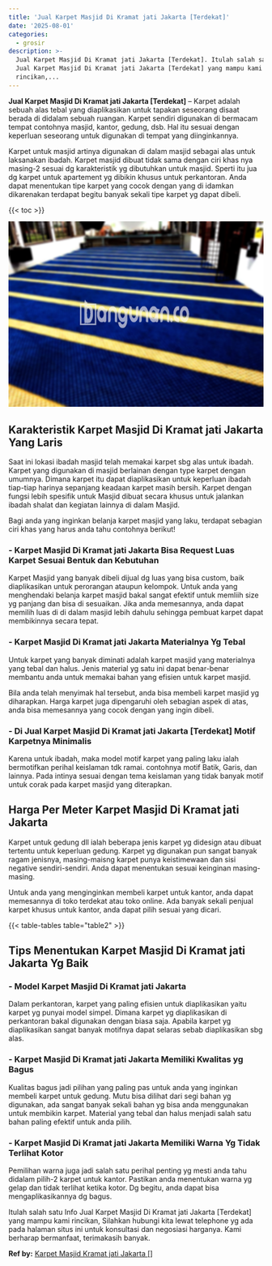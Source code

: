 ```yaml
---
title: 'Jual Karpet Masjid Di Kramat jati Jakarta [Terdekat]'
date: '2025-08-01'
categories:
  - grosir
description: >-
  Jual Karpet Masjid Di Kramat jati Jakarta [Terdekat]. Itulah salah satu Info
  Jual Karpet Masjid Di Kramat jati Jakarta [Terdekat] yang mampu kami
  rincikan,...
---
```


**Jual Karpet Masjid Di Kramat jati Jakarta \[Terdekat\]** – Karpet adalah sebuah alas tebal yang diaplikasikan untuk tapakan seseorang disaat berada di didalam sebuah ruangan. Karpet sendiri digunakan di bermacam tempat contohnya masjid, kantor, gedung, dsb. Hal itu sesuai dengan keperluan seseorang untuk digunakan di tempat yang diinginkannya.

Karpet untuk masjid artinya digunakan di dalam masjid sebagai alas untuk laksanakan ibadah. Karpet masjid dibuat tidak sama dengan ciri khas nya masing-2 sesuai dg karakteristik yg dibutuhkan untuk masjid. Sperti itu jua dg karpet untuk apartement yg dibikin khusus untuk perkantoran. Anda dapat menentukan tipe karpet yang cocok dengan yang di idamkan dikarenakan terdapat begitu banyak sekali tipe karpet yg dapat dibeli.

{{< toc >}}

![Jual Karpet Masjid Di Kramat jati Jakarta [Terdekat]](/images/grosir-karpet-murah-17.png)

## Karakteristik Karpet Masjid Di Kramat jati Jakarta Yang Laris

Saat ini lokasi ibadah masjid telah memakai karpet sbg alas untuk ibadah. Karpet yang digunakan di masjid berlainan dengan type karpet dengan umumnya. Dimana karpet itu dapat diaplikasikan untuk keperluan ibadah tiap-tiap harinya sepanjang keadaan karpet masih bersih. Karpet dengan fungsi lebih spesifik untuk Masjid dibuat secara khusus untuk jalankan ibadah shalat dan kegiatan lainnya di dalam Masjid.

Bagi anda yang inginkan belanja karpet masjid yang laku, terdapat sebagian ciri khas yang harus anda tahu contohnya berikut!

### \- Karpet Masjid Di Kramat jati Jakarta Bisa Request Luas Karpet Sesuai Bentuk dan Kebutuhan

Karpet Masjid yang banyak dibeli dijual dg luas yang bisa custom, baik diaplikasikan untuk perorangan ataupun kelompok. Untuk anda yang menghendaki belanja karpet masjid bakal sangat efektif untuk memliih size yg panjang dan bisa di sesuaikan. Jika anda memesannya, anda dapat memilih luas di di dalam masjid lebih dahulu sehingga pembuat karpet dapat membikinnya secara tepat.

### \- Karpet Masjid Di Kramat jati Jakarta Materialnya Yg Tebal

Untuk karpet yang banyak diminati adalah karpet masjid yang materialnya yang tebal dan halus. Jenis material yg satu ini dapat benar-benar membantu anda untuk memakai bahan yang efisien untuk karpet masjid.

Bila anda telah menyimak hal tersebut, anda bisa membeli karpet masjid yg diharapkan. Harga karpet juga dipengaruhi oleh sebagian aspek di atas, anda bisa memesannya yang cocok dengan yang ingin dibeli.

### \- Di Jual Karpet Masjid Di Kramat jati Jakarta \[Terdekat\] Motif Karpetnya Minimalis

Karena untuk ibadah, maka model motif karpet yang paling laku ialah bermotifkan perihal keislaman tdk ramai. contohnya motif Batik, Garis, dan lainnya. Pada intinya sesuai dengan tema keislaman yang tidak banyak motif untuk corak pada karpet masjid yang diterapkan.

## Harga Per Meter Karpet Masjid Di Kramat jati Jakarta

Karpet untuk gedung dll ialah beberapa jenis karpet yg didesign atau dibuat tertentu untuk keperluan gedung. Karpet yg digunakan pun sangat banyak ragam jenisnya, masing-maisng karpet punya keistimewaan dan sisi negative sendiri-sendiri. Anda dapat menentukan sesuai keinginan masing-masing.

Untuk anda yang menginginkan membeli karpet untuk kantor, anda dapat memesannya di toko terdekat atau toko online. Ada banyak sekali penjual karpet khusus untuk kantor, anda dapat pilih sesuai yang dicari.

{{< table-tables table="table2" >}}

## Tips Menentukan Karpet Masjid Di Kramat jati Jakarta Yg Baik

### \- Model Karpet Masjid Di Kramat jati Jakarta

Dalam perkantoran, karpet yang paling efisien untuk diaplikasikan yaitu karpet yg punyai model simpel. Dimana karpet yg diaplikasikan di perkantoran bakal digunakan dengan biasa saja. Apabila karpet yg diaplikasikan sangat banyak motifnya dapat selaras sebab diaplikasikan sbg alas.

### \- Karpet Masjid Di Kramat jati Jakarta Memiliki Kwalitas yg Bagus

Kualitas bagus jadi pilihan yang paling pas untuk anda yang inginkan membeli karpet untuk gedung. Mutu bisa dilihat dari segi bahan yg digunakan, ada sangat banyak sekali bahan yg bisa anda menggunakan untuk membikin karpet. Material yang tebal dan halus menjadi salah satu bahan paling efektif untuk anda pilih.

### \- Karpet Masjid Di Kramat jati Jakarta Memiliki Warna Yg Tidak Terlihat Kotor

Pemilihan warna juga jadi salah satu perihal penting yg mesti anda tahu didalam pilih-2 karpet untuk kantor. Pastikan anda menentukan warna yg gelap dan tidak terlihat ketika kotor. Dg begitu, anda dapat bisa mengaplikasikannya dg bagus.

Itulah salah satu Info Jual Karpet Masjid Di Kramat jati Jakarta \[Terdekat\] yang mampu kami rincikan, Silahkan hubungi kita lewat telephone yg ada pada halaman situs ini untuk konsultasi dan negosiasi harganya. Kami berharap bermanfaat, terimakasih banyak.

**Ref by:**  [Karpet Masjid Kramat jati Jakarta []](https://id.wikipedia.org/wiki/Karpet)

